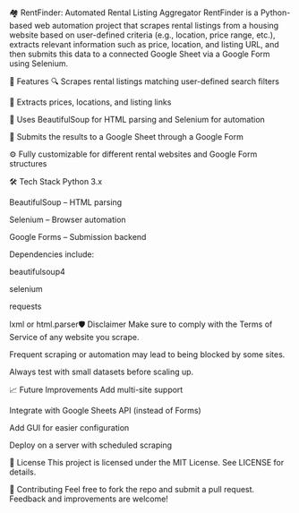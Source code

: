 🏘️ RentFinder: Automated Rental Listing Aggregator
RentFinder is a Python-based web automation project that scrapes rental listings from a housing website based on user-defined criteria (e.g., location, price range, etc.), extracts relevant information such as price, location, and listing URL, and then submits this data to a connected Google Sheet via a Google Form using Selenium.

🚀 Features
🔍 Scrapes rental listings matching user-defined search filters

📍 Extracts prices, locations, and listing links

🧠 Uses BeautifulSoup for HTML parsing and Selenium for automation

📝 Submits the results to a Google Sheet through a Google Form

⚙️ Fully customizable for different rental websites and Google Form structures

🛠️ Tech Stack
Python 3.x

BeautifulSoup – HTML parsing

Selenium – Browser automation

Google Forms – Submission backend

Dependencies include:

beautifulsoup4

selenium

requests

lxml or html.parser🛡️ Disclaimer
Make sure to comply with the Terms of Service of any website you scrape.

Frequent scraping or automation may lead to being blocked by some sites.

Always test with small datasets before scaling up.

📈 Future Improvements
Add multi-site support

Integrate with Google Sheets API (instead of Forms)

Add GUI for easier configuration

Deploy on a server with scheduled scraping

📄 License
This project is licensed under the MIT License. See LICENSE for details.

🙌 Contributing
Feel free to fork the repo and submit a pull request. Feedback and improvements are welcome!
